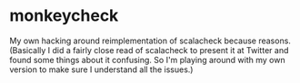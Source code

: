 monkeycheck
===========

My own hacking around reimplementation of scalacheck because reasons. (Basically I did a fairly close read of
scalacheck to present it at Twitter and found some things about it confusing. So I'm playing around with my
own version to make sure I understand all the issues.)
